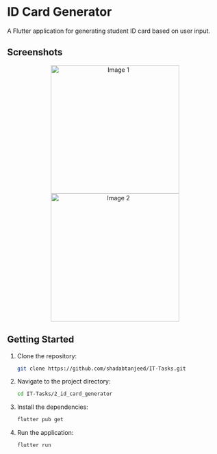 # ID Card Generator

A Flutter application for generating student ID card based on user input.

## Screenshots

<p align="center">
    <img width="300" alt="Image 1" src="https://github.com/user-attachments/assets/eca85631-07ce-4d29-a1c1-15a8abe55c9d" />
    <img width="300" alt="Image 2" src="https://github.com/user-attachments/assets/07c95c00-853a-4b51-a376-0fda7a5b0925" />
</p>

## Getting Started

1. Clone the repository:
   ```bash
   git clone https://github.com/shadabtanjeed/IT-Tasks.git
   ```
2. Navigate to the project directory:
   ```bash
   cd IT-Tasks/2_id_card_generator
   ```
3. Install the dependencies:
   ```bash
   flutter pub get
   ```
4. Run the application:
   ```bash
   flutter run
   ```
